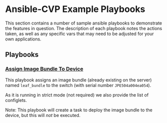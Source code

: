# Ansible-CVP Example Playbooks
This section contains a number of sample ansible playbooks to demonstrate the features in question. The description of each playbook notes the actions taken, as well as any specific vars that may need to be adjusted for your own applications.
## Playbooks
### [Assign Image Bundle To Device](./assign-image-bundle-to-device.yaml)
This playbook assigns an image bundle (already existing on the server) named `leaf_bundle` to the switch (with serial number `JPE504a004ea054`).

As it is running in strict mode (not required) we also provide the list of configlets.

Note: This playbook will create a task to deploy the image bundle to the device, but this will *not* be executed.